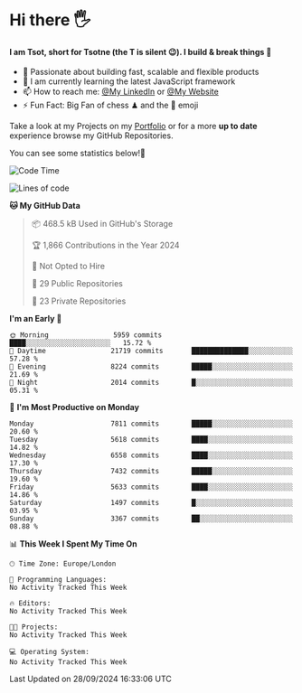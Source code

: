 # Hi there :raised_hand_with_fingers_splayed:
#### I am Tsot, short for Tsotne (the T is silent :wink:). I build & break things :space_invader:
- :telescope: Passionate about building fast, scalable and flexible products
- :seedling: I am currently learning the latest JavaScript framework 
- :mailbox: How to reach me: [@My LinkedIn](https://www.linkedin.com/in/tsotne-gvadzabia/) or [@My Website](https://tsotne.co.uk/contact)
- :zap: Fun Fact: Big Fan of chess ♟ and the 👾 emoji

Take a look at my Projects on my [Portfolio](https://tsotne.co.uk/) or for a more **up to date** experience browse my GitHub Repositories.

You can see some statistics below!:space_invader:
<!--START_SECTION:waka-->
![Code Time](http://img.shields.io/badge/Code%20Time-761%20hrs%202%20mins-blue)

![Lines of code](https://img.shields.io/badge/From%20Hello%20World%20I%27ve%20Written-13.6%20million%20lines%20of%20code-blue)

**🐱 My GitHub Data** 

> 📦 468.5 kB Used in GitHub's Storage 
 > 
> 🏆 1,866 Contributions in the Year 2024
 > 
> 🚫 Not Opted to Hire
 > 
> 📜 29 Public Repositories 
 > 
> 🔑 23 Private Repositories 
 > 
**I'm an Early 🐤** 

```text
🌞 Morning                5959 commits        ████░░░░░░░░░░░░░░░░░░░░░   15.72 % 
🌆 Daytime                21719 commits       ██████████████░░░░░░░░░░░   57.28 % 
🌃 Evening                8224 commits        █████░░░░░░░░░░░░░░░░░░░░   21.69 % 
🌙 Night                  2014 commits        █░░░░░░░░░░░░░░░░░░░░░░░░   05.31 % 
```
📅 **I'm Most Productive on Monday** 

```text
Monday                   7811 commits        █████░░░░░░░░░░░░░░░░░░░░   20.60 % 
Tuesday                  5618 commits        ████░░░░░░░░░░░░░░░░░░░░░   14.82 % 
Wednesday                6558 commits        ████░░░░░░░░░░░░░░░░░░░░░   17.30 % 
Thursday                 7432 commits        █████░░░░░░░░░░░░░░░░░░░░   19.60 % 
Friday                   5633 commits        ████░░░░░░░░░░░░░░░░░░░░░   14.86 % 
Saturday                 1497 commits        █░░░░░░░░░░░░░░░░░░░░░░░░   03.95 % 
Sunday                   3367 commits        ██░░░░░░░░░░░░░░░░░░░░░░░   08.88 % 
```


📊 **This Week I Spent My Time On** 

```text
🕑︎ Time Zone: Europe/London

💬 Programming Languages: 
No Activity Tracked This Week

🔥 Editors: 
No Activity Tracked This Week

🐱‍💻 Projects: 
No Activity Tracked This Week

💻 Operating System: 
No Activity Tracked This Week
```


 Last Updated on 28/09/2024 16:33:06 UTC
<!--END_SECTION:waka-->
